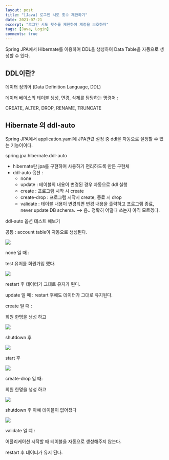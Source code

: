 ```yaml
---
layout: post
title: "[Java] 로그인 시도 횟수 제한하기"
date: 2021-07-21
excerpt: "로그인 시도 횟수를 제한하여 계정을 보호하자"
tags: [Java, Login]
comments: true
---
```

Spring JPA에서 Hibernate를 이용하여 DDL을 생성하여 Data Table을 자동으로 생성할 수 있다. 

## DDL이란?

데이터 정의어 (Data Definition Language, DDL) 

데이터 베이스의 테이블 생성, 면경, 삭제를 담당하는 명령어 : 

CREATE, ALTER, DROP, RENAME, TRUNCATE 

## Hibernate 의 ddl-auto

Spring JPA에서 application.yaml에 JPA관련 설정 중 ddl을 자동으로 설정할 수 있는 기능이이다.

spring.jpa.hibernate.ddl-auto 

- hibernate란 jpa를 구현하여 사용하기 편리하도록 만든 구현체
- ddl-auto 옵션 :
    - none
    - update : 테이블의 내용이 변경된 경우 자동으로 ddl 실행
    - create : 프로그램 시작 시 create
    - create-drop : 프로그램 시작시 create, 종료 시 drop
    - validate : 테이블 내용이 변경되면 변경 내용을 출력하고 프로그램 종료, never update DB schema.  —> 음.. 정확히 어떨때 쓰는지 아직 모르겠다.

ddl-auto 옵션 테스트 해보기 

공통 : account table이 자동으로 생성된다. 

<img src ="https://eunmik.github.io/bonita.blog/assets/img/2021/0722/img1.png" />

none 일 때 :

test 유저를 회원가입 했다. 

<img src ="https://eunmik.github.io/bonita.blog/assets/img/2021/0722/img2.png" />

restart 후 데이터가 그대로 유지가 된다. 

update 일 때 : restart 후에도 데이터가 그대로 유지된다. 

create 일 때 : 

회원 한명을 생성 하고 

<img src ="https://eunmik.github.io/bonita.blog/assets/img/2021/0722/img3.png" />

shutdown 후 

<img src ="https://eunmik.github.io/bonita.blog/assets/img/2021/0722/img4.png" />

start 후 

<img src ="https://eunmik.github.io/bonita.blog/assets/img/2021/0722/img5.png" />

create-drop 일 때: 

회원 한명을 생성 하고 

<img src ="https://eunmik.github.io/bonita.blog/assets/img/2021/0722/img6.png" />

shutdown 후 아예 테이블이 없어졌다 

<img src ="https://eunmik.github.io/bonita.blog/assets/img/2021/0722/img7.png" />

validate 일 떄 : 

어플리케이션 시작할 때 테이블을 자동으로 생성해주지 않는다. 

restart 후 데이터가 유지 된다.
